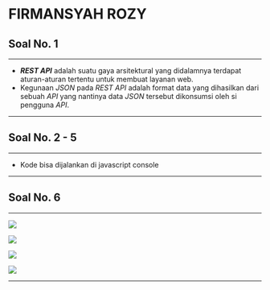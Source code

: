 # FIRMANSYAH ROZY


## Soal No. 1
---
 - **_REST API_** adalah suatu gaya arsitektural yang didalamnya terdapat aturan-aturan tertentu untuk membuat layanan web.
 - Kegunaan _JSON_ pada _REST API_ adalah format data yang dihasilkan dari sebuah _API_ yang nantinya data _JSON_ tersebut dikonsumsi oleh si pengguna _API_.
   
---

## Soal No. 2 - 5
---
  - Kode bisa dijalankan di javascript console
---

## Soal No. 6



---

  

  

  ![](6/screenshoot/1.png)

  

  ![](6/screenshoot/2.png)

  
  
  ![](6/screenshoot/3.png)
  
  
  
  ![](6/screenshoot/4.png)
  
---

  
        
